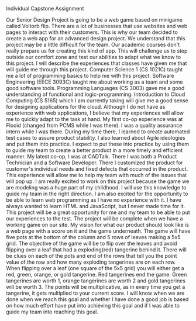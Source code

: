 Individual Capstone Assignment

Our Senior Design Project is going to be a web game based on minigame called Voltorb flip. There are a lot of businesses that use websites and web pages to interact with their customers. This is why our team decided to create a web app for an advanced design project. We understand that this project may be a little difficult for the team. Our academic courses don't really prepare us for creating this kind of app. This will challenge us to step outside our comfort zone and test our abilities to adapt what we know to this project.
	I will describe the experiences that classes have given me that will guide me through this project. Computer Science 1 (CS 1021C) taught me a lot of programming basics to help me with this project. Software Engineering (EECE 3093C) taught me about working as a team and some good software tools. Programming Languages (CS 3003) gave me a good understanding of functional and logic-programming. Introduction to Cloud Computing (CS 5165) which I am currently taking will give me a good sense for designing applications for the cloud. Although I do not have as experience with web applications, I believe that my experiences will allow me to quickly adapt to the task at hand.
	My first co-op experience was at Flooid (changed from PCMS while I was there). I was a quality assurance intern while I was there. During my time there, I learned to create automated test cases to assure product stability. I also learned about Agile ideologies and put them into practice. I expect to put these into practice by using them to guide my team to create a better product in a more timely and efficient manner. My latest co-op, I was at CADTalk.  There I was both a Product Technician and a Software Developer. There I customized the product for customer's individual needs and fixed defects that occurred in the product. This experience will allow me to help my team with much of the issues that will pop up.
	I am really excited to work on this project because the game we are modeling was a huge part of my childhood. I will use this knowledge to guide my team in the right direction. I am also excited for the opportunity to be able to learn web programming as I have no experience with it. I have always wanted to learn HTML and JavaScript, but I never made time for it. This project will be a great opportunity for me and my team to be able to put our experiences to the test. The project will be complete when we have a working game on our site.
	My vision for what our product should look like is a web page with a score on it and the game underneath. The game will have five pots at the bottom of the column and 5 rows of leaves making a 5x5 grid. The objective of the game will be to flip over the leaves and avoid flipping over a leaf that had a exploding(red) tangerine behind it. There will be clues on each of the pots and end of the rows that tell you the point value of the row and how many exploding tangerines are on each row. When flipping over a leaf (one square of the 5x5 grid) you will either get a red, green, orange, or gold tangerine. Red tangerines end the game. Green tangerines are worth 1, orange tangerines are worth 2 and gold tangerines will be worth 3. The points will be multiplicative, as in every time you get a tangerine, it gets multiplied to your current score. I will know when we are done when we reach this goal and whether I have done a good job is based on how much effort have put into achieving this goal and if I was able to guide my team into reaching this goal.
